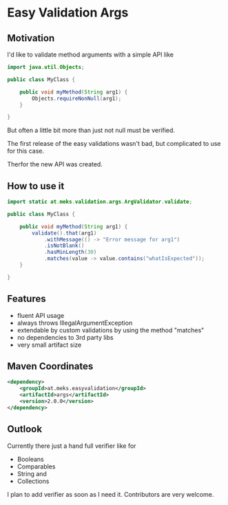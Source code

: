 # Easy Validation Args
## Motivation
I'd like to validate method arguments with a simple API like

```java
import java.util.Objects;

public class MyClass {

    public void myMethod(String arg1) {
        Objects.requireNonNull(arg1);
    }

}
```

But often a little bit more than just not null must be verified.

The first release of the easy validations wasn't bad, but complicated to use for this case.

Therfor the new API was created.

## How to use it

```java
import static at.meks.validation.args.ArgValidator.validate;

public class MyClass {

    public void myMethod(String arg1) {
        validate().that(arg1)
            .withMessage(() -> "Error message for arg1")
            .isNotBlank()
            .hasMinLength(30)
            .matches(value -> value.contains("whatIsExpected"));
    }

}
```

## Features
* fluent API usage
* always throws IllegalArgumentException
* extendable by custom validations by using the method "matches"
* no dependencies to 3rd party libs
* very small artifact size

## Maven Coordinates
```xml
<dependency>
    <groupId>at.meks.easyvalidation</groupId>
    <artifactId>args</artifactId>
    <version>2.0.0</version>
</dependency>
```

## Outlook
Currently there just a hand full verifier like for

* Booleans
* Comparables
* String and
* Collections

I plan to add verifier as soon as I need it. Contributors are very welcome.


